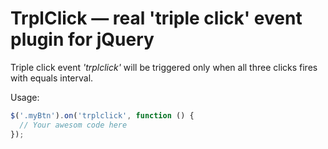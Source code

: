 # TrplClick &mdash; real 'triple click' event plugin for jQuery

Triple click event *'trplclick'* will be triggered only when all three clicks fires with equals interval.

Usage: 
```javascript
$('.myBtn').on('trplclick', function () {
  // Your awesom code here
});
```
